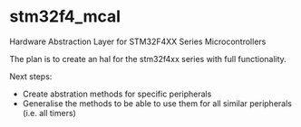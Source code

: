 # stm32f4_mcal
Hardware Abstraction Layer for STM32F4XX Series Microcontrollers

The plan is to create an hal for the stm32f4xx series with full functionality.

Next steps:
- Create abstration methods for specific peripherals
- Generalise the methods to be able to use them for all similar peripherals (i.e. all timers)

